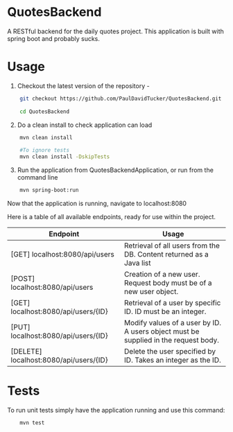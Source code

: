 # QuotesBackend
A RESTful backend for the daily quotes project. This application is built with spring boot and probably sucks.

# Usage

1. Checkout the latest version of the repository - 

```bash
    git checkout https://github.com/PaulDavidTucker/QuotesBackend.git
    
    cd QuotesBackend
```
2. Do a clean install to check application can load

```bash
    mvn clean install
    
    #To ignore tests
    mvn clean install -DskipTests
```

3. Run the application from QuotesBackendApplication, or run from the command line

```bash
    mvn spring-boot:run
```

Now that the application is running, navigate to localhost:8080

Here is a table of all available endpoints, ready for use within the project.

| Endpoint                               | Usage                                                                               |
|----------------------------------------|-------------------------------------------------------------------------------------|
| [GET] localhost:8080/api/users         | Retrieval of all users from the DB. Content returned as a Java list                 |
| [POST] localhost:8080/api/users        | Creation of a new user. Request body must be of a new user object.                  |
| [GET] localhost:8080/api/users/{ID}    | Retrieval of a user by specific ID. ID must be an integer.                          |
| [PUT] localhost:8080/api/users/{ID}    | Modify values of a user by ID. A users object must be supplied in the request body. |
| [DELETE] localhost:8080/api/users/{ID} | Delete the user specified by ID. Takes an integer as the ID.                        |

# Tests

To run unit tests simply have the application running and use this command:

```bash
    mvn test
```


